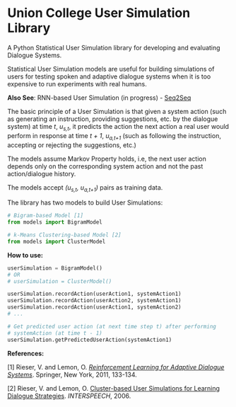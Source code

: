 # Union College User Simulation Library

A Python Statistical User Simulation library for developing and evaluating Dialogue Systems.

Statistical User Simulation models are useful for building simulations of users for testing spoken
and adaptive dialogue systems when it is too expensive to run experiments with real humans.

**Also See**: RNN-based User Simulation (in progress) - [Seq2Seq](https://github.com/kashyapakshay/Seq2Seq)

The basic principle of a User Simulation is that given a system action (such as generating an
instruction, providing suggestions, etc. by the dialogue system) at time *t*, *u<sub>s,t</sub>*, it
predicts the action the next action a real user would perform in response at time *t + 1*,
*u<sub>a,t+1</sub>* (such as following the instruction, accepting or rejecting the suggestions, etc.)

The models assume Markov Property holds, i.e, the next user action depends only on the corresponding
system action and not the past action/dialogue history.

The models accept *(u<sub>s,t</sub>, u<sub>a,t+1</sub>)* pairs as training data.

The library has two models to build User Simulations:

```python
# Bigram-based Model [1]
from models import BigramModel

# k-Means Clustering-based Model [2]
from models import ClusterModel
```

**How to use:**

```python
userSimulation = BigramModel()
# OR
# userSimulation = ClusterModel()

userSimulation.recordAction(userAction1, systemAction1)
userSimulation.recordAction(userAction2, systemAction1)
userSimulation.recordAction(userAction1, systemAction2)
# ...

# Get predicted user action (at next time step t) after performing
# systemAction (at time t - 1)
userSimulation.getPredictedUserAction(systemAction1)

```

**References:**

[1] Rieser, V. and Lemon, O. *[Reinforcement Learning for Adaptive Dialogue Systems](http://link.springer.com/book/10.1007%2F978-3-642-24942-6)*. Springer, New York, 2011, 133-134.

[2] Rieser, V. and Lemon, O. [Cluster-based User Simulations for Learning Dialogue Strategies](https://pdfs.semanticscholar.org/92c4/08960e3a9cbb433a719f280e0b29b62c1edd.pdf). *INTERSPEECH*, 2006.
